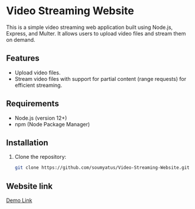 # Video Streaming Website

This is a simple video streaming web application built using Node.js, Express, and Multer. It allows users to upload video files and stream them on demand.

## Features
- Upload video files.
- Stream video files with support for partial content (range requests) for efficient streaming.

## Requirements
- Node.js (version 12+)
- npm (Node Package Manager)

## Installation

1. Clone the repository:
   ```bash
   git clone https://github.com/soumyatus/Video-Streaming-Website.git

## Website link
   [Demo Link](https://video-streaming-microservice.onrender.com/video/v1.mp4)
